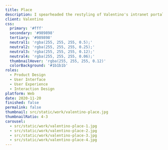 ```yaml
---
title: Place
description: I spearheaded the restyling of Valentino's intranet portal, a vital platform utilized by Valentino employees. Key functionalities encompassed calendar management, company news dissemination, social and magazine streams, and access to online courses.
client: Valentino
css:
  primary: '#fff'
  secondary: '#989898'
  tertiary: '#989898'
  neutral1: 'rgba(255, 255, 255, 0.5);'
  neutral2: 'rgba(255, 255, 255, 0.25);'
  neutral3: 'rgba(255, 255, 255, 0.12);'
  neutral4: 'rgba(255, 255, 255, 0.06);'
  thumbnailHover: 'rgba(255, 255, 255, 0.12)'
  colorBackground: '#1b1b1b'
roles:
  - Product Design
  - User Interface
  - User Experience
  - Interaction Design
platform: Web
date: 2020-11-20
finished: false
permalink: false
thumbnail: src/static/work/valentino-place.jpg
thumbnailRatio: 4-3
carousel:
  - src/static/work/valentino-place-1.jpg
  - src/static/work/valentino-place-2.jpg
  - src/static/work/valentino-place-3.jpg
  - src/static/work/valentino-place-4.jpg
---
```


